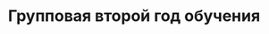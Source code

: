 ---
image: /groups/year_2.png
title: Групповая второй год обучения
description: Сильные и выносливые студенты, для которых музыка уже не пустой звук
lessons: [
  major_minor  
]
---
